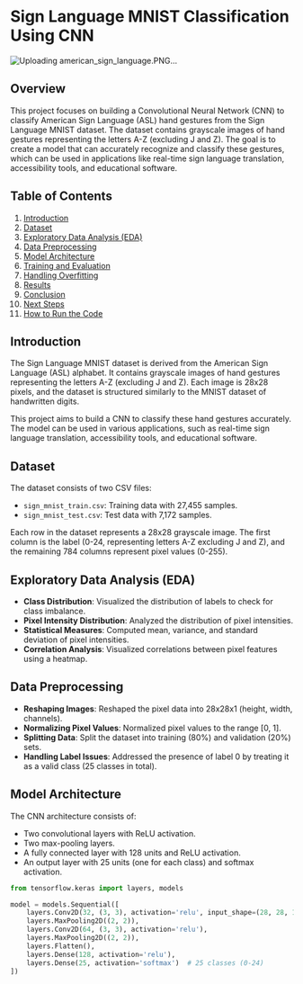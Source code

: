 # Sign Language MNIST Classification Using CNN
![Uploading american_sign_language.PNG…]()

## Overview
This project focuses on building a Convolutional Neural Network (CNN) to classify American Sign Language (ASL) hand gestures from the Sign Language MNIST dataset. The dataset contains grayscale images of hand gestures representing the letters A-Z (excluding J and Z). The goal is to create a model that can accurately recognize and classify these gestures, which can be used in applications like real-time sign language translation, accessibility tools, and educational software.

## Table of Contents
1. [Introduction](#introduction)
2. [Dataset](#dataset)
3. [Exploratory Data Analysis (EDA)](#exploratory-data-analysis-eda)
4. [Data Preprocessing](#data-preprocessing)
5. [Model Architecture](#model-architecture)
6. [Training and Evaluation](#training-and-evaluation)
7. [Handling Overfitting](#handling-overfitting)
8. [Results](#results)
9. [Conclusion](#conclusion)
10. [Next Steps](#next-steps)
11. [How to Run the Code](#how-to-run-the-code)

## Introduction
The Sign Language MNIST dataset is derived from the American Sign Language (ASL) alphabet. It contains grayscale images of hand gestures representing the letters A-Z (excluding J and Z). Each image is 28x28 pixels, and the dataset is structured similarly to the MNIST dataset of handwritten digits.

This project aims to build a CNN to classify these hand gestures accurately. The model can be used in various applications, such as real-time sign language translation, accessibility tools, and educational software.

## Dataset
The dataset consists of two CSV files:
- `sign_mnist_train.csv`: Training data with 27,455 samples.
- `sign_mnist_test.csv`: Test data with 7,172 samples.

Each row in the dataset represents a 28x28 grayscale image. The first column is the label (0-24, representing letters A-Z excluding J and Z), and the remaining 784 columns represent pixel values (0-255).

## Exploratory Data Analysis (EDA)
- **Class Distribution**: Visualized the distribution of labels to check for class imbalance.
- **Pixel Intensity Distribution**: Analyzed the distribution of pixel intensities.
- **Statistical Measures**: Computed mean, variance, and standard deviation of pixel intensities.
- **Correlation Analysis**: Visualized correlations between pixel features using a heatmap.

## Data Preprocessing
- **Reshaping Images**: Reshaped the pixel data into 28x28x1 (height, width, channels).
- **Normalizing Pixel Values**: Normalized pixel values to the range [0, 1].
- **Splitting Data**: Split the dataset into training (80%) and validation (20%) sets.
- **Handling Label Issues**: Addressed the presence of label 0 by treating it as a valid class (25 classes in total).

## Model Architecture
The CNN architecture consists of:
- Two convolutional layers with ReLU activation.
- Two max-pooling layers.
- A fully connected layer with 128 units and ReLU activation.
- An output layer with 25 units (one for each class) and softmax activation.

```python
from tensorflow.keras import layers, models

model = models.Sequential([
    layers.Conv2D(32, (3, 3), activation='relu', input_shape=(28, 28, 1)),
    layers.MaxPooling2D((2, 2)),
    layers.Conv2D(64, (3, 3), activation='relu'),
    layers.MaxPooling2D((2, 2)),
    layers.Flatten(),
    layers.Dense(128, activation='relu'),
    layers.Dense(25, activation='softmax')  # 25 classes (0-24)
])
